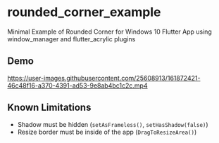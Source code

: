 # rounded_corner_example
 Minimal Example of Rounded Corner for Windows 10 Flutter App using window_manager and flutter_acrylic plugins

## Demo


https://user-images.githubusercontent.com/25608913/161872421-46c48f16-a370-4391-ad53-9e8ab4bc1c2c.mp4



## Known Limitations
 - Shadow must be hidden (`setAsFrameless()`, `setHasShadow(false)`)
 - Resize border must be inside of the app (`DragToResizeArea()`) 
